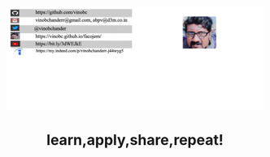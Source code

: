 [![me @](https://github.com/vinobc/vinobc/raw/master/assets/rvc.png)](https://www.d3m.co.in/)
<h1 align='center'>learn,apply,share,repeat!</h1>
